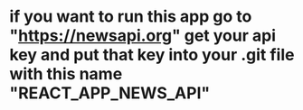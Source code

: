# if you want to run this app go to "https://newsapi.org" get your api key and put that key into your .git file with this name "REACT_APP_NEWS_API"  
